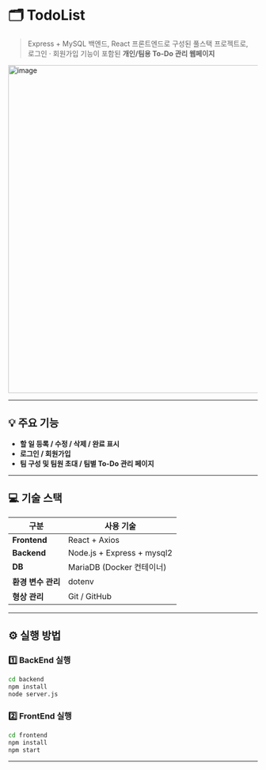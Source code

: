 # 🗂️ TodoList

> Express + MySQL 백엔드, React 프론트엔드로 구성된 풀스택 프로젝트로, <br>
> 로그인 · 회원가입 기능이 포함된 **개인/팀용 To-Do 관리 웹페이지**
<img width="936" height="663" alt="image" src="https://github.com/user-attachments/assets/ac9a9488-f80b-4901-9f2c-1d21ee5d88f6" />


---
## 💡 주요 기능

-  **할 일 등록 / 수정 / 삭제 / 완료 표시**
-  **로그인 / 회원가입**
-  **팀 구성 및 팀원 초대 / 팀별 To-Do 관리 페이지**

---

## 💻 기술 스택

| 구분 | 사용 기술 |
|------|------------|
| **Frontend** | React + Axios |
| **Backend** | Node.js + Express + mysql2 |
| **DB** | MariaDB (Docker 컨테이너) |
| **환경 변수 관리** | dotenv |
| **형상 관리** | Git / GitHub |

---

## ⚙️ 실행 방법

### 1️⃣ BackEnd 실행
```bash
cd backend
npm install
node server.js
```
### 2️⃣ FrontEnd 실행
```bash
cd frontend
npm install
npm start
```

---
